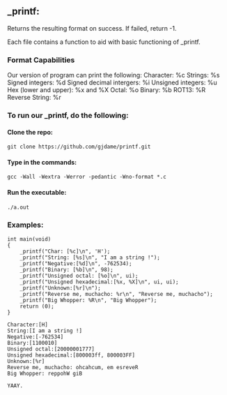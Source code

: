 ## _printf:
Returns the resulting format on success. If failed, return -1.

Each file contains a function to aid with basic functioning of _printf.

### Format Capabilities
Our version of program can print the following:
Character: %c
Strings: %s
Signed integers: %d
Signed decimal intergers: %i
Unsigned integers: %u
Hex (lower and upper): %x and %X
Octal: %o
Binary: %b
ROT13: %R
Reverse String: %r

### To run our _printf, do the following:

#### Clone the repo:
```
git clone https://github.com/gjdame/printf.git
```

#### Type in the commands:
```
gcc -Wall -Wextra -Werror -pedantic -Wno-format *.c
```

#### Run the executable:
```
./a.out
```

### Examples:

```
int main(void)
{
	_printf("Char: [%c]\n", 'H');
	_printf("String: [%s]\n", "I am a string !");
	_printf("Negative:[%d]\n", -762534);
	_printf("Binary: [%b]\n", 98);
	_printf("Unsigned octal: [%o]\n", ui);
	_printf("Unsigned hexadecimal:[%x, %X]\n", ui, ui);
	_printf("Unknown:[%r]\n");
	_printf("Reverse me, muchacho: %r\n", "Reverse me, muchacho");
	_printf("Big Whopper: %R\n", "Big Whopper");
	return (0);
}

Character:[H]
String:[I am a string !]
Negative:[-762534]
Binary:[1100010]
Unsigned octal:[20000001777]
Unsigned hexadecimal:[800003ff, 800003FF]
Unknown:[%r]
Reverse me, muchacho: ohcahcum, em esreveR
Big Whopper: reppohW giB

YAAY.